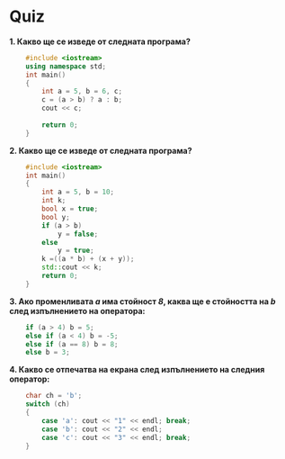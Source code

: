 # Quiz

**1. Какво ще се изведе от следната програма?**
```c++
    #include <iostream>
    using namespace std;
    int main()
    {
        int a = 5, b = 6, c;
        c = (a > b) ? a : b;
        cout << c;
        
        return 0;
    }
```

**2. Какво ще се изведе от следната програма?**
```c++
    #include <iostream>
    int main()
    {
        int a = 5, b = 10;
        int k;
        bool x = true;
        bool y;
        if (а > b)
            y = false;
        else
            y = true;
        k =((a * b) + (x + y));
        std::cout << k;
        return 0;
    }
```

**3. Ако променливата *а* има стойност *8*, каква ще е стойността на *b* след изпълнението на оператора:**
```c++
    if (a > 4) b = 5;
    else if (a < 4) b = -5;
    else if (a == 8) b = 8;
    else b = 3;
```

**4. Какво се отпечатва на екрана след изпълнението на следния оператор:**
```c++
    char ch = 'b';
    switch (ch)
    {
        case 'a': cout << "1" << endl; break;
        case 'b': cout << "2" << endl; 
        case 'c': cout << "3" << endl; break;
    }
```